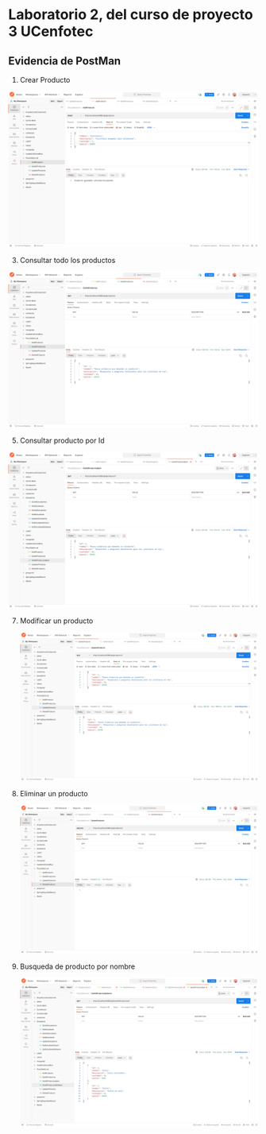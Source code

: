 # Laboratorio 2, del curso de proyecto 3 UCenfotec

## Evidencia de PostMan

1. Crear Producto
   
![AddProducto](./img/AddProducto.png)

3. Consultar todo los productos
   
![GetAllProductos](./img/GetAllProductos.png)

5. Consultar producto por Id
   
![GetProductoById](./img/GetProductoById.png)

7. Modificar un producto

   ![updateProducto](./img/updateProducto.png)

8. Eliminar un producto

   ![DeleteProducto](./img/DeleteProducto.png)

9. Busqueda de producto por nombre

    ![GetProductoByName](./img/GetProcutosByName.png)